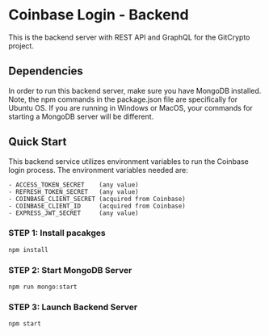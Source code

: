 # Coinbase Login - Backend

This is the backend server with REST API and GraphQL for the GitCrypto project.

## Dependencies

In order to run this backend server, make sure you have MongoDB installed. Note, the npm commands in the package.json file are specifically for Ubuntu OS. If you are running in Windows or MacOS, your commands for starting a MongoDB server will be different.

## Quick Start

This backend service utilizes environment variables to run the Coinbase login process. The environment variables needed are:

    - ACCESS_TOKEN_SECRET    (any value)
    - REFRESH_TOKEN_SECRET   (any value)
    - COINBASE_CLIENT_SECRET (acquired from Coinbase)
    - COINBASE_CLIENT_ID     (acquired from Coinbase)
    - EXPRESS_JWT_SECRET     (any value)

### STEP 1: Install pacakges

```npm install```

### STEP 2: Start MongoDB Server

```npm run mongo:start```

### STEP 3: Launch Backend Server

```npm start```